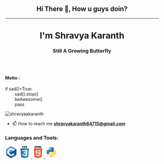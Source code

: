 <h2 align="center">Hi There 👋, How u guys doin?</h2><hr>
<h1 align="center">I'm Shravya Karanth</h1>
<h3 align="center">Still A Growing Butterfly</h3><br><br>
<h4 align="left">Motto :</h4>
<p align="left">if sad()=True:<br>&nbsp;&nbsp;&nbsp;&nbsp;&nbsp;&nbsp;&nbsp;&nbsp;sad().stop()<br>&nbsp;&nbsp;&nbsp;&nbsp;&nbsp;&nbsp;&nbsp;&nbsp;beAwesome()<br>&nbsp;&nbsp;&nbsp;&nbsp;&nbsp;&nbsp;&nbsp;&nbsp;pass<p>

<p align="left"> <img src="https://komarev.com/ghpvc/?username=shravyaakaranth&label=Profile%20views&color=0e75b6&style=flat" alt="shravyaakaranth" /> </p>

- 📫 How to reach me **shravyakaranth64715@gmail.com**


<h3 align="left">Languages and Tools:</h3>
<p align="left"> <a href="https://www.cprogramming.com/" target="_blank"> <img src="https://raw.githubusercontent.com/devicons/devicon/master/icons/c/c-original.svg" alt="c" width="40" height="40"/> </a> <a href="https://www.w3schools.com/css/" target="_blank"> <img src="https://raw.githubusercontent.com/devicons/devicon/master/icons/css3/css3-original-wordmark.svg" alt="css3" width="40" height="40"/> </a> <a href="https://www.w3.org/html/" target="_blank"> <img src="https://raw.githubusercontent.com/devicons/devicon/master/icons/html5/html5-original-wordmark.svg" alt="html5" width="40" height="40"/> </a> <a href="https://www.python.org" target="_blank"> <img src="https://raw.githubusercontent.com/devicons/devicon/master/icons/python/python-original.svg" alt="python" width="40" height="40"/> </a> </p>
